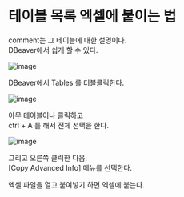 # 테이블 목록 엑셀에 붙이는 법

comment는 그 테이블에 대한 설명이다.  
DBeaver에서 쉽게 할 수 있다. 

![image](https://github.com/profkim2000/reskill2024/assets/162937223/e4ae9e40-3e09-47c2-af93-b655ddf1fc29)

DBeaver에서 Tables 를 더블클릭한다.

![image](https://github.com/profkim2000/reskill2024/assets/162937223/f889165f-7f2a-498c-9d4e-e50bd0397843)

아무 테이블이나 클릭하고  
ctrl + A 를 해서 전체 선택을 한다.  

![image](https://github.com/profkim2000/reskill2024/assets/162937223/40580d10-06d6-43e9-9fd2-0c19a085ec7a)

그리고 오른쪽 클릭한 다음,  
[Copy Advanced Info] 메뉴를 선택한다.  

엑셀 파일을 열고 붙여넣기 하면 엑셀에 붙는다.
